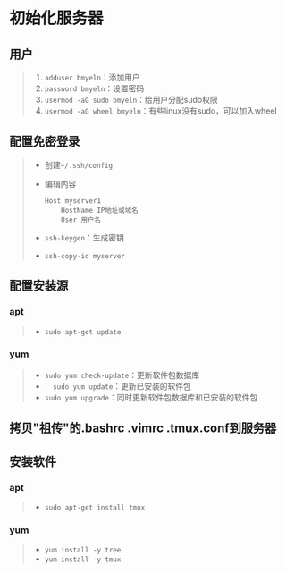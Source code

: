 # 初始化服务器

## 用户

> 1. `adduser bmyeln`：添加用户
> 2. `password bmyeln`：设置密码
> 3. `usermod -aG sudo bmyeln`：给用户分配sudo权限
> 4. `usermod -aG wheel bmyeln`：有些linux没有sudo，可以加入wheel

## 配置免密登录

> - 创建`~/.ssh/config`
>
> - 编辑内容
>
>   ```shell
>   Host myserver1
>       HostName IP地址或域名
>       User 用户名
>   ```
>
> - `ssh-keygen`：生成密钥
>
> - `ssh-copy-id myserver`

## 配置安装源

### apt

> - `sudo apt-get update`

### yum

> - `sudo yum check-update`：更新软件包数据库
> - `  sudo yum update`：更新已安装的软件包
> - `sudo yum upgrade`：同时更新软件包数据库和已安装的软件包

## 拷贝"祖传"的.bashrc .vimrc .tmux.conf到服务器

## 安装软件

### apt

> - `sudo apt-get install tmux`

### yum

> - `yum install -y tree`
> - `yum install -y tmux`